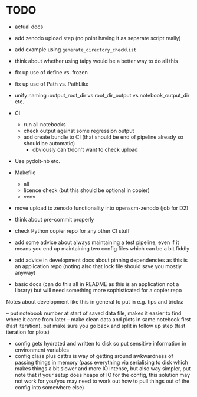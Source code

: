 # TODO

- actual docs
- add zenodo upload step (no point having it as separate script really)
- add example using `generate_directory_checklist`

- think about whether using taipy would be a better way to do all this

- fix up use of define vs. frozen
- fix up use of Path vs. PathLike
- unify naming :output_root_dir vs root_dir_output vs notebook_output_dir etc.
- CI
    - run all notebooks
    - check output against some regression output
    - add create bundle to CI (that should be end of pipeline already so should be automatic)
        - obviously can't/don't want to check upload
- Use pydoit-nb etc.
- Makefile
    - all
    - licence check (but this should be optional in copier)
    - venv
- move upload to zenodo functionality into openscm-zenodo (job for D2)
- think about pre-commit properly
- check Python copier repo for any other CI stuff
- add some advice about always maintaining a test pipeline, even if it means you end up maintaining two config files which can be a bit fiddly
- add advice in development docs about pinning dependencies as this is an application repo (noting also that lock file should save you mostly anyway)
- basic docs (can do this all in README as this is an application not a library) but will need something more sophisticated for a copier repo


Notes about development like this in general to put in e.g. tips and tricks:

– put notebook number at start of saved data file, makes it easier to find where it came from later
– make clean data and plots in same notebook first (fast iteration), but make sure you go back and split in follow up step (fast iteration for plots)
- config gets hydrated and written to disk so put sensitive information in environment variables
- config class plus cattrs is way of getting around awkwardness of passing things in memory (pass everything via serialising to disk which makes things a bit slower and more IO intense, but also way simpler, put note that if your setup does heaps of IO for the config, this solution may not work for you/you may need to work out how to pull things out of the config into somewhere else)
